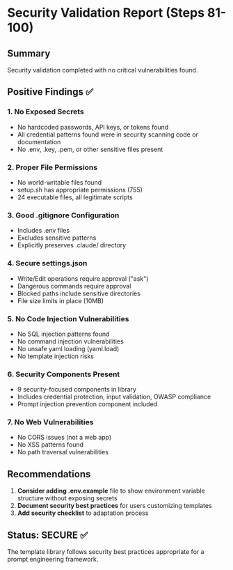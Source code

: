 # Security Validation Report (Steps 81-100)

## Summary
Security validation completed with no critical vulnerabilities found.

## Positive Findings ✅

### 1. No Exposed Secrets
- No hardcoded passwords, API keys, or tokens found
- All credential patterns found were in security scanning code or documentation
- No .env, .key, .pem, or other sensitive files present

### 2. Proper File Permissions
- No world-writable files found
- setup.sh has appropriate permissions (755)
- 24 executable files, all legitimate scripts

### 3. Good .gitignore Configuration
- Includes .env files
- Excludes sensitive patterns
- Explicitly preserves .claude/ directory

### 4. Secure settings.json
- Write/Edit operations require approval ("ask")
- Dangerous commands require approval
- Blocked paths include sensitive directories
- File size limits in place (10MB)

### 5. No Code Injection Vulnerabilities
- No SQL injection patterns found
- No command injection vulnerabilities
- No unsafe yaml loading (yaml.load)
- No template injection risks

### 6. Security Components Present
- 9 security-focused components in library
- Includes credential protection, input validation, OWASP compliance
- Prompt injection prevention component included

### 7. No Web Vulnerabilities
- No CORS issues (not a web app)
- No XSS patterns found
- No path traversal vulnerabilities

## Recommendations

1. **Consider adding .env.example** file to show environment variable structure without exposing secrets
2. **Document security best practices** for users customizing templates
3. **Add security checklist** to adaptation process

## Status: SECURE ✅

The template library follows security best practices appropriate for a prompt engineering framework.